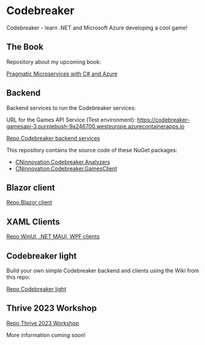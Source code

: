 # Codebreaker

Codebreaker - learn .NET and Microsoft Azure developing a cool game!

## The Book

Repository about my upcoming book:

[Pragmatic Microservices with C# and Azure](https://github.com/PacktPublishing/Pragmatic-Microservices-with-CSharp-and-Azure)

## Backend

Backend services to run the Codebreaker services:

URL for the Games API Service (Test environment): https://codebreaker-gamesapi-3.purplebush-9a246700.westeurope.azurecontainerapps.io

[Repo Codebreaker backend services](https://github.com/CodebreakerApp/Codebreaker.Backend)

This repository contains the source code of these NuGet packages:

* [CNinnovation.Codebreaker.Analyzers](https://www.nuget.org/packages/CNinnovation.Codebreaker.Analyzers/)
* [CNinnovation.Codebreaker.GamesClient](https://www.nuget.org/packages/CNinnovation.Codebreaker.GamesClient/)

## Blazor client

[Repo Blazor client](https://github.com/CodebreakerApp/Codebreaker.Blazor)

## XAML Clients

[Repo WinUI, .NET MAUI, WPF clients](https://github.com/CodebreakerApp/Codebreaker.Xaml)

## Codebreaker light

Build your own simple Codebreaker backend and clients using the Wiki from this repo:

[Repo Codebreaker light](https://github.com/CodebreakerApp/codebreakerlight)

## Thrive 2023 Workshop

[Repo Thrive 2023 Workshop](https://github.com/CodebreakerApp/thriveworkshop2023)

More information coming soon!
